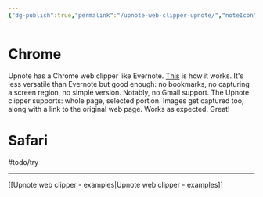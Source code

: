 ```yaml
---
{"dg-publish":true,"permalink":"/upnote-web-clipper-upnote/","noteIcon":"2"}
---
```


# Chrome

Upnote has a Chrome web clipper like Evernote. [This](https://www.youtube.com/watch?v=cwgjdYHm2ZE) is how it works. It's less versatile than Evernote but good enough: no bookmarks, no capturing a screen region, no simple version. Notably, no Gmail support. The Upnote clipper supports: whole page, selected portion. Images get captured too, along with a link to the original web page. Works as expected. Great!
# Safari

#todo/try

---

[[Upnote web clipper - examples\|Upnote web clipper - examples]]